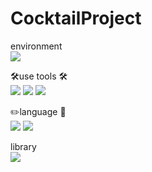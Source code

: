 ﻿# CocktailProject
 
 environment    
<img src="https://img.shields.io/badge/Eclipse%20IDE-2C2255?style=flat-square&logo=Eclipse%20IDE&logoColor=white"/>

🛠️use tools 🛠️    
<img src="https://img.shields.io/badge/React-61DAFB?style=flat-square&logo=React&logoColor=black"/>
<img src="https://img.shields.io/badge/MariaDB-003545?style=flat-square&logo=MariaDB&logoColor=white"/>
<img src="https://img.shields.io/badge/GitHub-181717?style=flat-square&logo=GitHub&logoColor=white"/>

✏️language 📝   
<img src="https://img.shields.io/badge/JavaScript-F7DF1E?style=flat-square&logo=JavaScript&logoColor=white"/>
<img src="https://img.shields.io/badge/Java-007396?style=flat-square&logo=Java&logoColor=white"/>

library    
<img src="https://img.shields.io/badge/Node.js-339933?style=flat-square&logo=Node.js&logoColor=white"/>

